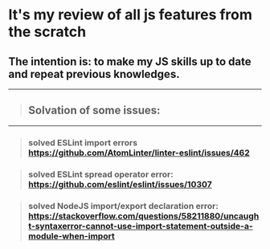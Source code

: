 # It's my review of all js features from the scratch

## The intention is: to make my JS skills up to date and repeat previous knowledges.

---

> ## Solvation of some issues:

---

> ### **solved ESLint import errors** https://github.com/AtomLinter/linter-eslint/issues/462

> ### **solved ESLint spread operator error:** https://github.com/eslint/eslint/issues/10307

> ### **solved NodeJS import/export declaration error**: https://stackoverflow.com/questions/58211880/uncaught-syntaxerror-cannot-use-import-statement-outside-a-module-when-import
